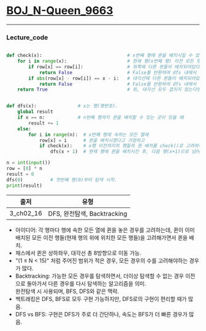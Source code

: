# [BOJ_N-Queen_9663](https://www.acmicpc.net/problem/9663)
***
### Lecture_code
```python

def check(x):                               # x번째 행에 퀸을 배치시킬 수 있는지 검증하는 역할.
    for i in range(x):                      # 현재 행(x번째 행) 이전 모든 행들(0~x-1)의 퀸의 배치를 고려하는데 
        if row[x] == row[i]:                # 위쪽에 다른 퀸들이 배치되어있다면 | x는 현재행, i는 0~x-1로 이전의 모든 행들.    
            return False                    # False를 반환하여 dfs 내에서 해당 위치에 퀸을 배치시킬 수 없음을 알려주고  
        if abs(row[x] - row[i]) == x - i:   # 대각선에 다른 퀸들이 배치되어있다면  
            return False                    # False를 반환하여 dfs 내에서 해당 위치에 퀸을 배치시킬 수 없음을 알려준다.
    return True                             # 위, 대각선 모두 겹치지 않는다면, 배치가능한 위치이므로 True를 반환.


def dfs(x):               # x는 행(행번호).
    global result
    if x == n:            # n번째 행까지 퀸을 배치할 수 있는 곳이 있을 때        
        result += 1
    else:
        for i in range(n):  # x번째 행에 속하는 모든 열에 
            row[x] = i      # 퀸을 배치시켰다고 가정하고
            if check(x):    # x행 이전까지의 행들의 퀸 배치를 check()로 고려하여 배치시킬 수 있다면
                dfs(x + 1)  # 현재 행에 퀸을 배치시킨 후, 다음 행(x+1)으로 넘어가서 다시 탐색을 수행하도록 함. 

n = int(input())
row = [0] * n
result = 0
dfs(0)          # 첫번째 행(0)부터 탐색 시작.
print(result)
```
|출저|유형|
|:---:|:---:|
|3_ch02_16|DFS, 완전탐색, Backtracking|
* 아이디어: 각 행마다 행에 속한 모든 열에 퀸을 놓은 경우를 고려하는데, 퀸이 이미 배치된 모든 이전 행들(현재 행의 위에 위치한 모든 행들)을 고려해가면서 퀸을 배치. 
* 체스에서 퀸은 상하좌우, 대각선 총 8방향으로 이동 가능. 
* "(1 ≤ N < 15)" 처럼 주어진 범위가 적은 경우, 모든 경우의 수를 고려해야하는 경우가 많다. 
* Backtracking: 가능한 모든 경우를 탐색하면서, 더이상 탐색할 수 없는 경우 이전으로 돌아가서 다른 경우를 다시 탐색하는 알고리즘을 의미.<br/>완전탐색 시 사용되며, BFS, DFS와 같은 맥락.
* 백트래킹은 DFS, BFS로 모두 구현 가능하지만, DFS로의 구현이 편리할 때가 많음. 
* DFS vs BFS: 구현은 DFS가 주로 더 간단하나, 속도는 BFS가 더 빠른 경우가 많음. 
